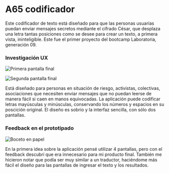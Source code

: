 # A65 codificador

Este codificador de texto está diseñado para que las personas usuarias puedan enviar mensajes secretos mediante el cifrado César, que desplaza una letra tantas posiciones como se desee para crear un texto, a primera vista, ininteligible.
Este fue el primer proyecto del bootcamp Laboratoria, generación 09.

### Investigación UX

![Primera pantalla final](https://github.com/maranyil/CDMX009-cipher/blob/master/src/images/figmapantalla1.png)

![Segunda pantalla final](https://github.com/maranyil/CDMX009-cipher/blob/master/src/images/figmapantalla2.png)


Está diseñado para personas en situación de riesgo, activistas, colectivas, asociaciones que necesiten enviar mensajes que no puedan leerse de manera fácil si caen en manos equivocadas. La aplicación puede codificar letras mayúsculas y minúsculas, conservando los números y espacios en su poscición original. El diseño es sobrio y la interfaz sencilla, con sólo dos pantallas.



### Feedback en el prototipado

![Boceto en papel](https://github.com/maranyil/CDMX009-cipher/blob/master/src/images/bocetopapel.jpg)


En la primera idea sobre la aplicación pensé utilizar 4 pantallas, pero con el feedback descubrí que era innecesario para mi producto final. También me hicieron notar que podía ser muy similar a un traductor, haciéndome  más fácil el diseño para las pantallas de ingresar el texto y los resultados.
